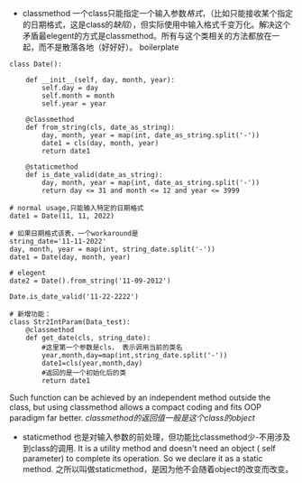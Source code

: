 + classmethod
一个class只能指定一个输入参数*格式*，（比如只能接收某个指定的日期格式，这是class的*缺陷*），但实际使用中输入格式千变万化。解决这个矛盾最elegent的方式是classmethod。所有与这个类相关的方法都放在一起，而不是散落各地（好好好）。
boilerplate
```
class Date():

    def __init__(self, day, month, year):
        self.day = day
        self.month = month
        self.year = year

    @classmethod
    def from_string(cls, date_as_string):
        day, month, year = map(int, date_as_string.split('-'))
        date1 = cls(day, month, year)
        return date1

    @staticmethod
    def is_date_valid(date_as_string):
        day, month, year = map(int, date_as_string.split('-'))
        return day <= 31 and month <= 12 and year <= 3999
        
# normal usage,只能输入特定的日期格式
date1 = Date(11, 11, 2022)

# 如果日期格式该表，一个workaround是
string_date='11-11-2022'
day, month, year = map(int, string_date.split('-'))
date1 = Date(day, month, year)

# elegent
date2 = Date().from_string('11-09-2012')

Date.is_date_valid('11-22-2222')

# 新增功能：
class Str2IntParam(Data_test):
    @classmethod
    def get_date(cls, string_date):
        #这里第一个参数是cls， 表示调用当前的类名
        year,month,day=map(int,string_date.split('-'))
        date1=cls(year,month,day)
        #返回的是一个初始化后的类
        return date1

```
Such function can be achieved by an independent method outside the class, but using classmethod allows a compact coding and fits OOP paradigm far better.
*classmethod的返回值一般是这个class的object*

+ staticmethod
也是对输入参数的前处理，但功能比classmethod少-不用涉及到class的调用.
It is a utility method and doesn't need an object ( self parameter) to complete its operation. So we declare it as a static method.
之所以叫做staticmethod，是因为他不会随着object的改变而改变。
